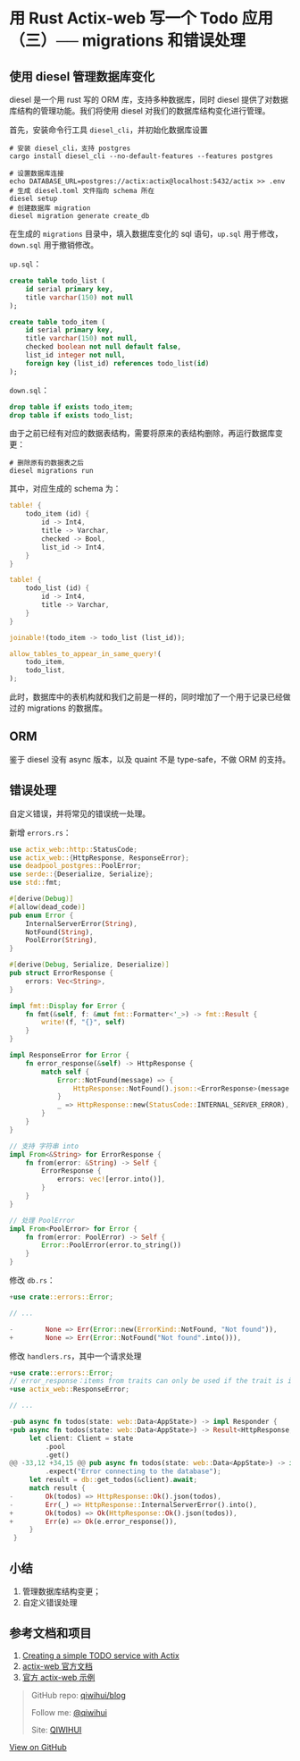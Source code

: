 # 用 Rust Actix-web 写一个 Todo 应用（三）── migrations 和错误处理


## 使用 diesel 管理数据库变化

diesel 是一个用 rust 写的 ORM 库，支持多种数据库，同时 diesel 提供了对数据库结构的管理功能。我们将使用 diesel 对我们的数据库结构变化进行管理。

<!--more-->

首先，安装命令行工具 `diesel_cli`，并初始化数据库设置

```shell
# 安装 diesel_cli，支持 postgres
cargo install diesel_cli --no-default-features --features postgres

# 设置数据库连接
echo DATABASE_URL=postgres://actix:actix@localhost:5432/actix >> .env
# 生成 diesel.toml 文件指向 schema 所在
diesel setup
# 创建数据库 migration
diesel migration generate create_db
```

在生成的 `migrations` 目录中，填入数据库变化的 sql 语句，`up.sql` 用于修改，`down.sql` 用于撤销修改。

`up.sql`：

```sql
create table todo_list (
    id serial primary key,
    title varchar(150) not null
);

create table todo_item (
    id serial primary key,
    title varchar(150) not null,
    checked boolean not null default false,
    list_id integer not null,
    foreign key (list_id) references todo_list(id)
);
```

`down.sql`：

```sql
drop table if exists todo_item;
drop table if exists todo_list;
```

由于之前已经有对应的数据表结构，需要将原来的表结构删除，再运行数据库变更：

```shell
# 删除原有的数据表之后
diesel migrations run
```

其中，对应生成的 schema 为：

```rust
table! {
    todo_item (id) {
        id -> Int4,
        title -> Varchar,
        checked -> Bool,
        list_id -> Int4,
    }
}

table! {
    todo_list (id) {
        id -> Int4,
        title -> Varchar,
    }
}

joinable!(todo_item -> todo_list (list_id));

allow_tables_to_appear_in_same_query!(
    todo_item,
    todo_list,
);
```

此时，数据库中的表机构就和我们之前是一样的，同时增加了一个用于记录已经做过的 migrations 的数据库。

## ORM

鉴于 diesel 没有 async 版本，以及 quaint 不是 type-safe，不做 ORM 的支持。

## 错误处理

自定义错误，并将常见的错误统一处理。

新增 `errors.rs`：

```rust
use actix_web::http::StatusCode;
use actix_web::{HttpResponse, ResponseError};
use deadpool_postgres::PoolError;
use serde::{Deserialize, Serialize};
use std::fmt;

#[derive(Debug)]
#[allow(dead_code)]
pub enum Error {
    InternalServerError(String),
    NotFound(String),
    PoolError(String),
}

#[derive(Debug, Serialize, Deserialize)]
pub struct ErrorResponse {
    errors: Vec<String>,
}

impl fmt::Display for Error {
    fn fmt(&self, f: &mut fmt::Formatter<'_>) -> fmt::Result {
        write!(f, "{}", self)
    }
}

impl ResponseError for Error {
    fn error_response(&self) -> HttpResponse {
        match self {
            Error::NotFound(message) => {
                HttpResponse::NotFound().json::<ErrorResponse>(message.into())
            }
            _ => HttpResponse::new(StatusCode::INTERNAL_SERVER_ERROR),
        }
    }
}

// 支持 字符串 into
impl From<&String> for ErrorResponse {
    fn from(error: &String) -> Self {
        ErrorResponse {
            errors: vec![error.into()],
        }
    }
}

// 处理 PoolError
impl From<PoolError> for Error {
    fn from(error: PoolError) -> Self {
        Error::PoolError(error.to_string())
    }
}
```

修改 `db.rs`：

```rust
+use crate::errors::Error;

// ...

-        None => Err(Error::new(ErrorKind::NotFound, "Not found")),
+        None => Err(Error::NotFound("Not found".into())),
```

修改 `handlers.rs`，其中一个请求处理

```rust
+use crate::errors::Error;
// error_response：items from traits can only be used if the trait is in scope
+use actix_web::ResponseError;

// ...

-pub async fn todos(state: web::Data<AppState>) -> impl Responder {
+pub async fn todos(state: web::Data<AppState>) -> Result<HttpResponse, Error> {
     let client: Client = state
         .pool
         .get()
@@ -33,12 +34,15 @@ pub async fn todos(state: web::Data<AppState>) -> impl Responder {
         .expect("Error connecting to the database");
     let result = db::get_todos(&client).await;
     match result {
-        Ok(todos) => HttpResponse::Ok().json(todos),
-        Err(_) => HttpResponse::InternalServerError().into(),
+        Ok(todos) => Ok(HttpResponse::Ok().json(todos)),
+        Err(e) => Ok(e.error_response()),
     }
 }
```

## 小结

1. 管理数据库结构变更；
2. 自定义错误处理

## 参考文档和项目

1. [Creating a simple TODO service with Actix](https://www.youtube.com/watch?v=gQwA0g0NNSI)
2. [actix-web 官方文档](actix.rs)
3. [官方 actix-web 示例](https://github.com/actix/examples)


> GitHub repo: [qiwihui/blog](https://github.com/qiwihui/blog)
>
> Follow me: [@qiwihui](https://github.com/qiwihui)
>
> Site: [QIWIHUI](https://qiwihui.com)


[View on GitHub](https://github.com/qiwihui/blog/issues/107)


